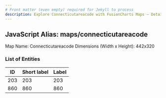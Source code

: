 ```yaml
---
# Front matter (even empty) required for Jekyll to process
description: Explore Connecticutareacode with FusionCharts Maps – Detailed features for seamless integration. Try now & enhance your data visualization today! 
---
```


## JavaScript Alias: maps/connecticutareacode

Map Name: Connecticutareacode
Dimensions (Width x Height): 442x320





### List of Entities

ID | Short label | Label
---|---|---|
203|203|203
860|860|860

